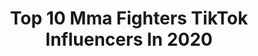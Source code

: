 ---
title: Top 10 Mma Fighters TikTok Influencers In 2020
description: >-
  Find top mma fighters TikTok influencers in 2020. Most popular hashtags: #dogsoftiktok #fitness #leavingmybody #wrestling.
platform: TikTok
profiles:
  - username: "mr.spyda"
    fullname: >-
      Mr Keys
    location: "United States"
    followers: 3603
    engagement: 1534
    commentsToLikes: 0.055046
    id: ck8hqbh773cd70j78zm0g5p5t
    verified: false
    hashtags: "#marveluniverselivestuntman, #panamanianvision, #normalisboring, #rollthatbeautifulbeanfootage"
  - username: "kingbamm0414"
    fullname: >-
      user5714620775921
    location: "United States"
    followers: 2917
    engagement: 803
    commentsToLikes: 0.040682
    id: ckac3trhuc0k10i780tcsnqjg
    verified: false
    hashtags: "#nightroutine, #drakechallenge, #tigerprowl, #weworkin"
  - username: "trendkings"
    fullname: >-
      Eric Grant
    location: "United States"
    followers: 108882
    engagement: 603
    commentsToLikes: 0.077016
    id: ck8ttlhavrzmm0j78nk3f83sp
    verified: false
    hashtags: "#kids, #pullup, #healthheroes, #magic"
  - username: "timmyflash"
    fullname: >-
      Timmyflash
    location: "Australia"
    followers: 60019
    engagement: 1591
    commentsToLikes: 0.017771
    id: ckal65aoq9b9j0i78wkzmg09c
    verified: false
    hashtags: "#harrypotter, #twins, #outback, #foryourpage"
  - username: "jayde_sheeley"
    fullname: >-
      jayde_sheeley
    location: "United States"
    followers: 193096
    engagement: 830
    commentsToLikes: 0.014608
    id: cka6acwumvx4i0i78g4t6i9z8
    verified: false
    hashtags: "#howboutnow, #transfomation, #kardashians, #motivation"
  - username: "theassassin_mma"
    fullname: >-
      Shimon Smotritsky
    location: ""
    followers: 2596
    engagement: 410
    commentsToLikes: 0.036867
    id: ckamvxy1b5yfg0i78g04s29xz
    verified: false
    hashtags: "#throw, #ufcvideo, #kicks, #push"
  - username: "alyseanderson21"
    fullname: >-
      Alyse Anderson
    location: "United States"
    followers: 15231
    engagement: 380
    commentsToLikes: 0.008638
    id: ck92y92so1zya0j78m71n9oi7
    verified: false
    hashtags: "#bulldogs, #leavingmybody, #workout, #dogdiaries"
  - username: "thechefchapa"
    fullname: >-
      Dimas Chapa
    location: "United States"
    followers: 21759
    engagement: 905
    commentsToLikes: 0.010975
    id: ck81sak2xr8y80j788dp1utcc
    verified: false
    hashtags: "#dessert, #christmas, #date, #finedining"
---